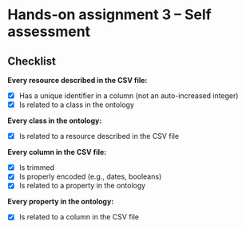 # Hands-on assignment 3 – Self assessment

## Checklist

**Every resource described in the CSV file:**

- [x] Has a unique identifier in a column (not an auto-increased integer)
- [x] Is related to a class in the ontology

**Every class in the ontology:**

- [x] Is related to a resource described in the CSV file

**Every column in the CSV file:**

- [x] Is trimmed
- [x] Is properly encoded (e.g., dates, booleans)
- [x] Is related to a property in the ontology

**Every property in the ontology:**

- [x] Is related to a column in the CSV file

